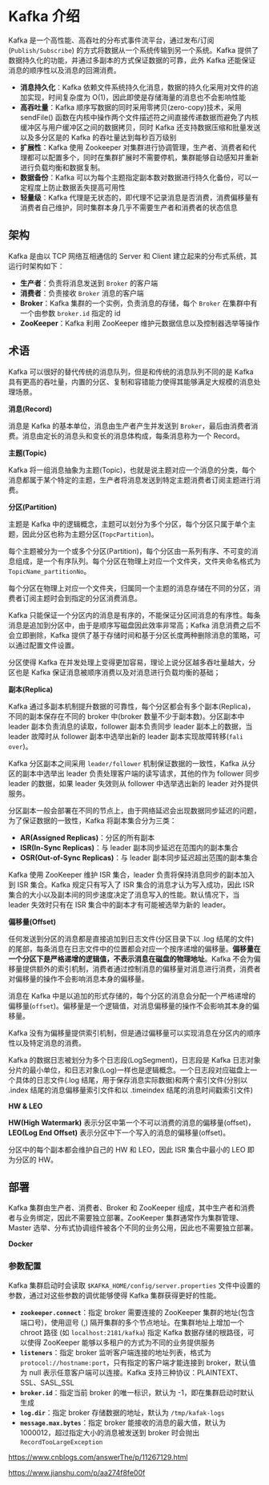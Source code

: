# Kafka 介绍

Kafka 是一个高性能、高吞吐的分布式事件流平台，通过发布/订阅(`Publish/Subscribe`) 的方式将数据从一个系统传输到另一个系统。Kafka 提供了数据持久化的功能，并通过多副本的方式保证数据的可靠，此外 Kafka 还能保证消息的顺序性以及消息的回溯消费。

- **消息持久化**：Kafka 依赖文件系统持久化消息，数据的持久化采用对文件的追加实现，时间复杂度为 O(1)，因此即使是存储海量的消息也不会影响性能
- **高吞吐量**：Kafka 顺序写数据的同时采用零拷贝(zero-copy)技术，采用 sendFile() 函数在内核中操作两个文件描述符之间直接传递数据而避免了内核缓冲区与用户缓冲区之间的数据拷贝，同时 Kafka 还支持数据压缩和批量发送以及多分区是的 Kafka 的吞吐量达到每秒百万级别
- **扩展性**：Kafka 使用 Zookeeper 对集群进行协调管理，生产者、消费者和代理都可以配置多个，同时在集群扩展时不需要停机，集群能够自动感知并重新进行负载均衡和数据复制。
- **数据备份**：Kafka 可以为每个主题指定副本数对数据进行持久化备份，可以一定程度上防止数据丢失提高可用性
- **轻量级**：Kafka 代理是无状态的，即代理不记录消息是否消费，消费偏移量有消费者自己维护，同时集群本身几乎不需要生产者和消费者的状态信息

## 架构

Kafka 是由以 TCP 网络互相通信的 Server 和 Client 建立起来的分布式系统，其运行时架构如下：

- **生产者**：负责将消息发送到 `Broker` 的客户端
- **消费者**：负责接收 `Broker` 消息的客户端
- **Broker**：Kafka 集群的一个实例，负责消息的存储，每个 `Broker` 在集群中有一个由参数 `broker.id` 指定的 id
- **ZooKeeper**：Kafka 利用 ZooKeeper 维护元数据信息以及控制器选举等操作

## 术语

Kafka 可以很好的替代传统的消息队列，但是和传统的消息队列不同的是 Kafka 具有更高的吞吐量，内置的分区、复制和容错能力使得其能够满足大规模的消息处理场景。

**消息(Record)**

消息是 Kafka 的基本单位，消息由生产者产生并发送到 `Broker`，最后由消费者消费。消息由定长的消息头和变长的消息体构成，每条消息称为一个 Record。

**主题(Topic)**

Kafka 将一组消息抽象为主题(Topic)，也就是说主题对应一个消息的分类，每个消息都属于某个特定的主题，生产者将消息发送到特定主题消费者订阅主题进行消费。

**分区(Partition)**

主题是 Kafka 中的逻辑概念，主题可以划分为多个分区，每个分区只属于单个主题，因此分区也称为主题分区(`TopcPartition`)。

每个主题被分为一个或多个分区(Partition)，每个分区由一系列有序、不可变的消息组成，是一个有序队列。每个分区在物理上对应一个文件夹，文件夹命名格式为 ```TopicName_partitionNo```。

每个分区在物理上对应一个文件夹，归属同一个主题的消息存储在不同的分区，消费者订阅主题时会到指定的分区消费消息。

Kafka 只能保证一个分区内的消息是有序的，不能保证分区间消息的有序性。每条消息是追加到分区中，由于是顺序写磁盘因此效率非常高；Kafka 消息消费之后不会立即删除，Kafka 提供了基于存储时间和基于分区长度两种删除消息的策略，可以通过配置文件设置。

分区使得 Kafka 在并发处理上变得更加容易，理论上说分区越多吞吐量越大，分区也是 Kafka 保证消息被顺序消费以及对消息进行负载均衡的基础；

**副本(Replica)**

Kafka 通过多副本机制提升数据的可靠性，每个分区都会有多个副本(Replica)，不同的副本保存在不同的 broker 中(broker 数量不少于副本数)。分区副本中 leader 副本负责消息的读取，follower 副本负责同步 leader 副本上的数据，当 leader 故障时从 follower 副本中选举出新的 leader 副本实现故障转移(`fali over`)。

Kafka 分区副本之间采用 `leader/follower` 机制保证数据的一致性，Kafka 从分区的副本中选举出 leader 负责处理客户端的读写请求，其他的作为 follower 同步 leader 的数据，如果 leader 失效则从 follower 中选举选出新的 leader 对外提供服务。

分区副本一般会部署在不同的节点上，由于网络延迟会出现数据同步延迟的问题，为了保证数据的一致性，Kafka 将副本集合分为三类：

- **AR(Assigned Replicas)**：分区的所有副本
- **ISR(In-Sync Replicas)**：与 leader 副本同步延迟在范围内的副本集合
- **OSR(Out-of-Sync Replicas)**：与 leader 副本同步延迟超出范围的副本集合

Kafka 使用 ZooKeeper 维护 ISR 集合，leader 负责将保持消息同步的副本加入到 ISR 集合。Kafka 规定只有写入了 ISR 集合的消息才认为写入成功，因此 ISR 集合的大小以及副本间的同步速度决定了消息写入的性能。默认情况下，当 leader 失效时只有在 ISR 集合中的副本才有可能被选举为新的 leader。

**偏移量(Offset)**

任何发送到分区的消息都是直接追加到日志文件(分区目录下以 .log 结尾的文件)的尾部，每条消息在日志文件中的位置都会对应一个按序递增的偏移量。**偏移量在一个分区下是严格递增的逻辑值，不表示消息在磁盘的物理地址**。Kafka 不会为偏移量提供额外的索引机制，消费者通过控制消息的偏移量对消息进行消费，消费者对偏移量的操作不会影响消息本身的偏移量。

消息在 Kafka 中是以追加的形式存储的，每个分区的消息会分配一个严格递增的偏移量(`offset`)。偏移量是一个逻辑值，对消息偏移量的操作不会影响其本身的偏移量。

Kafka 没有为偏移量提供索引机制，但是通过偏移量可以实现消息在分区内的顺序性以及特定消息的消费。

Kafka 的数据日志被划分为多个日志段(LogSegment)，日志段是 Kafka 日志对象分片的最小单位，和日志对象(Log)一样也是逻辑概念。一个日志段对应磁盘上一个具体的日志文件(.log 结尾，用于保存消息实际数据)和两个索引文件(分别以 .index 结尾的消息偏移量索引文件和以 .timeindex 结尾的消息时间戳索引文件)

**HW & LEO**

**HW(High Watermark)** 表示分区中第一个不可以消费的消息的偏移量(offset)，**LEO(Log End Offset)** 表示分区中下一个写入的消息的偏移量(offset)。

分区中的每个副本都会维护自己的 HW 和 LEO，因此 ISR 集合中最小的 LEO 即为分区的 HW。


## 部署

Kafka 集群由生产者、消费者、Broker 和 ZooKeeper 组成，其中生产者和消费者与业务绑定，因此不需要独立部署。ZooKeeper 集群通常作为集群管理、Master 选举、分布式协调组件被各个不同的业务公用，因此也不需要独立部署。

**Docker**

### 参数配置

Kafka 集群启动时会读取 `$KAFKA_HOME/config/server.properties` 文件中设置的参数，通过对这些参数的调优能够使得 Kafka 集群获得更好的性能。

- **`zookeeper.connect`**：指定 broker 需要连接的 ZooKeeper 集群的地址(包含端口号)，使用逗号 (,) 隔开集群的多个节点地址。在集群地址上增加一个 chroot 路径 (如 `localhost:2181/kafka`) 指定 Kafka 数据存储的根路径，可以使得 ZooKeeper 能够以多租户的方式为不同的业务提供服务
- **`listeners`**：指定 broker 监听客户端连接的地址列表，格式为 `protocol://hostname:port`，只有指定的客户端才能连接到 broker，默认值为 null 表示任意客户端可以连接。Kafka 支持三种协议：PLAINTEXT、SSL、SASL_SSL
- **`broker.id`**：指定当前 broker 的唯一标识，默认为 -1，即在集群启动时默认生成
- **`log.dir`**：指定 broker 存储数据的地址，默认为 `/tmp/kafak-logs`
- **`message.max.bytes`**：指定 broker 能接收的消息的最大值，默认为 1000012，超过指定大小的消息被发送到 broker 时会抛出 `RecordTooLargeException`

https://www.cnblogs.com/answerThe/p/11267129.html

https://www.jianshu.com/p/aa274f8fe00f